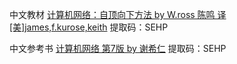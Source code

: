 中文教材 [计算机网络：自顶向下方法 by W.ross 陈鸣 译 [美]james,f.kurose,keith](https://pan.baidu.com/s/1LeiUPxtA36oaHPToaf7yFg) 提取码：SEHP

中文参考书 [计算机网络 第7版 by 谢希仁](https://pan.baidu.com/s/1pYQeZkQofjg5gaPTjKzUFA) 提取码：SEHP 